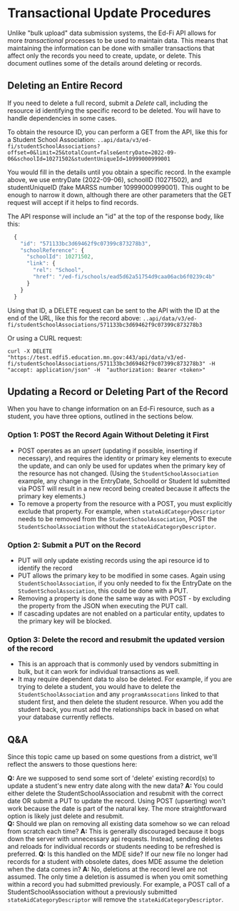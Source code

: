 # Transactional Update Procedures
Unlike "bulk upload" data submission systems, the Ed-Fi API allows for more *transactional* processes to be used to maintain data. This means that maintaining the information can be done with smaller transactions that affect only the records you need to create, update, or delete. This document outlines some of the details around deleting or records.

## Deleting an Entire Record
If you need to delete a full record, submit a *Delete* call, including the resource id identifying the specific record to be deleted. You will have to handle dependencies in some cases.

To obtain the resource ID, you can perform a GET from the API, like this for a Student School Association:
```..api/data/v3/ed-fi/studentSchoolAssociations?offset=0&limit=25&totalCount=false&entryDate=2022-09-06&schoolId=10271502&studentUniqueId=10999000999001```

You would fill in the details until you obtain a specific record. In the example above, we use entryDate (2022-09-06), schoolID (10271502), and studentUniqueID (fake MARSS number 10999000999001). This ought to be enough to narrow it down, although there are other parameters that the GET request will accept if it helps to find records.

The API response will include an "id" at the top of the response body, like this:
```javascript
  {
    "id": "571133bc3d69462f9c07399c873278b3",
    "schoolReference": {
      "schoolId": 10271502,
      "link": {
        "rel": "School",
        "href": "/ed-fi/schools/ead5d62a51754d9caa06acb6f0239c4b"
      }
    }
  }
```

Using that ID, a DELETE request can be sent to the API with the ID at the end of the URL, like this for the record above:
```..api/data/v3/ed-fi/studentSchoolAssociations/571133bc3d69462f9c07399c873278b3```

Or using a CURL request:
```
curl -X DELETE "https://test.edfi5.education.mn.gov:443/api/data/v3/ed-fi/studentSchoolAssociations/571133bc3d69462f9c07399c873278b3" -H  "accept: application/json" -H  "authorization: Bearer <token>"

```


## Updating a Record or Deleting Part of the Record
When you have to change information on an Ed-Fi resource, such as a student, you have three options, outlined in the sections below.

### Option 1: POST the Record Again Without Deleting it First  
- POST operates as an *upsert* (updating if possible, inserting if necessary), and requires the identity or primary key elements to execute the update, and can only be used for updates when the primary key of the resource has not changed. (Using the ```StudentSchoolAssociation``` example, any change in the EntryDate, SchoolId or Student Id submitted via POST will result in a new record being created because it affects the primary key elements.)
- To remove a property from the resource with a POST, you must explicitly exclude that property. For example, when ```stateAidCategoryDescriptor``` needs to be removed from the ```StudentSchoolAssociation```, POST the ```StudentSchoolAssociation``` without the ```stateAidCategoryDescriptor```.

### Option 2: Submit a PUT on the Record
- PUT will only update existing records using the api resource id to identify the record
- PUT allows the primary key to be modified in some cases. Again using ```StudentSchoolAssociation```, if you only needed to fix the EntryDate on the ```StudentSchoolAssociation```, this could be done with a PUT.
- Removing a property is done the same way as with POST - by excluding the property from the JSON when executing the PUT call.
- If cascading updates are not enabled on a particular entity, updates to the primary key will be blocked.

### Option 3: Delete the record and resubmit the updated version of the record
- This is an approach that is commonly used by vendors submitting in bulk, but it can work for individual transactions as well.
- It may require dependent data to also be deleted. For example, if you are trying to delete a student, you would have to delete the ```StudentSchoolAssociation``` and any ```programAssocations``` linked to that student first, and then delete the student resource. When you add the student back, you must add the relationships back in based on what your database currently reflects.

## Q&A
Since this topic came up based on some questions from a district, we'll reflect the answers to those questions here:

   **Q:** Are we supposed to send some sort of 'delete' existing record(s) to update a student's new entry date along with the new data?
   **A:** You could either delete the StudentSchoolAssociation and resubmit with the correct date OR submit a PUT to update the record. Using POST (upserting) won't work because the date is part of the natural key. The more straightforward option is likely just delete and resubmit.  
   **Q:** Should we plan on removing all existing data somehow so we can reload from scratch each time?
   **A:** This is generally discouraged because it bogs down the server with unnecessary api requests. Instead, sending deletes and reloads for individual records or students needing to be refreshed is preferred. 
   **Q:** Is this handled on the MDE side? If our new file no longer had records for a student with obsolete dates, does MDE assume the deletion when the data comes in?
   **A:** No, deletions at the record level are not assumed. The only time a deletion is assumed is when you omit something within a record you had submitted previously. For example, a POST call of a StudentSchoolAssociation without a previously submitted ```stateAidCategoryDescriptor``` will remove the ```stateAidCategoryDescriptor```. 
